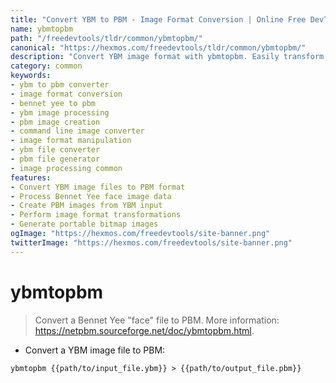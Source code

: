 ```yaml
---
title: "Convert YBM to PBM - Image Format Conversion | Online Free DevTools by Hexmos"
name: ybmtopbm
path: "/freedevtools/tldr/common/ybmtopbm/"
canonical: "https://hexmos.com/freedevtools/tldr/common/ybmtopbm/"
description: "Convert YBM image format with ybmtopbm. Easily transform Bennet Yee face files to PBM format. Free online tool, no registration required."
category: common
keywords:
- ybm to pbm converter
- image format conversion
- bennet yee to pbm
- ybm image processing
- pbm image creation
- command line image converter
- image format manipulation
- ybm file converter
- pbm file generator
- image processing common
features:
- Convert YBM image files to PBM format
- Process Bennet Yee face image data
- Create PBM images from YBM input
- Perform image format transformations
- Generate portable bitmap images
ogImage: "https://hexmos.com/freedevtools/site-banner.png"
twitterImage: "https://hexmos.com/freedevtools/site-banner.png"
---
```


# ybmtopbm

> Convert a Bennet Yee "face" file to PBM.
> More information: <https://netpbm.sourceforge.net/doc/ybmtopbm.html>.

- Convert a YBM image file to PBM:

`ybmtopbm {{path/to/input_file.ybm}} > {{path/to/output_file.pbm}}`
